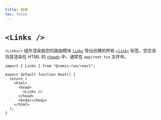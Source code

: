 ```yaml
---
title: 链接
toc: false
---
```


# `<Links />`

`<Links/>` 组件渲染由您的路由模块 [`links`][links] 导出创建的所有 [`<link>`][link_element] 标签。您应该将其渲染在 HTML 的 [`<head>`][head_element] 中，通常在 `app/root.tsx` 文件中。

```tsx filename=app/root.tsx lines=[7]
import { Links } from "@remix-run/react";

export default function Root() {
  return (
    <html>
      <head>
        <Links />
      </head>
      <body></body>
    </html>
  );
}
```

[link_element]: https://developer.mozilla.org/en-US/docs/Web/HTML/Element/link
[head_element]: https://developer.mozilla.org/en-US/docs/Web/HTML/Element/head
[links]: ../route/links